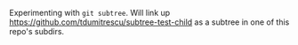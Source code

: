 Experimenting with `git subtree`. Will link up https://github.com/tdumitrescu/subtree-test-child as a subtree in one of this repo's subdirs.
